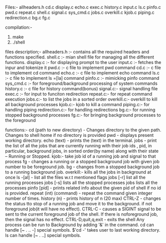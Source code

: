 Files:-
allheaders.h
cd.c
display.c
echo.c
exec.c
history.c
input.c
ls.c
pinfo.c
pwd.c
repeat.c
shell.c
signal.c
sys_cmd.c
jobs.c
overkill.c
kjob.c
piping.c
redirection.c
bg.c
fg.c

compilation:-
1. make
2. ./shell

files description;-
allheaders.h :- contains all the required headers and functions specified.
shell.c :- mian shell file for managing all the different functions.
display.c :- for displaying prompt to the user
input.c :- fetches the inpur and tokenize it
pwd.c :- c file to implement pwd command
cd.c :- c file to implement cd command
echo.c :- c file to implement echo command
ls.c :- c file to implement ls =[la] command
pinfo.c :- mimicking pinfo command
sys_cmd.c :- for foreground/background processing of system commands
history.c :- c file for history command(bonus)
signal.c:- signal handling file
exec.c :- for input to funciton redirection
repeat.c:- for repeat command execution
jobs.c:- to list the jobs in a sorted order
overkill.c:- overkill to kill all background processes
kjob.c:- kjob to kill a command
piping.c:- for handling piping 
redirection.c:- for handling redirections
bg.c:- for running stopped background processes
fg.c:- for bringing background processes to the foreground


functions:-
cd (path to new directory) - Changes directory to the given path. Changes to shell home if no directory is provided
pwd - displays present working directory.
echo (text) - prints the (text) in the terminal. 
jobs - print the list of all the jobs that are currently running with their job ids , pid, in particular, background jobs, in sorted order(by name) along with their state – Running or Stopped.
kjob:- take job id of a running job and signal to that process
​fg ​- changes a running or a stopped background job with given job number to be foreground job.
​bg ​- changes from a stopped background job to a running background job.
overkill:- kills all the jobs in background at once
ls -[al] - list all the files w.r.t mentioned flags
jobs [-r] list all the running processes
jobs [-s] lists all the stopped processes
jobs      lists all the processes
pinfo [pid] - prints related info about the given pid of shell if no id is provided.
repeat (int) (command) - repeat the command given integer number of times.
history (n) - prints history of n (20 max)
CTRL-Z - changes the status tto stop of a running job and move it to the background. if not foreground job(it will have no effect).
CTRL-C - causes a SIGINT signal to be sent to the current foreground job of the shell​. If there is noforeground job, then the signal has no effect.
CTRL-D,quit,q,exit - exits the shell
Any process can be run to Background by adding '&' in the command.
cd can handle [~ .  .. -] special symbols. 
$'cd -' takes user to last working directory.
ls can handle [~ . ..] special symbols.
